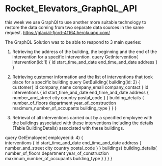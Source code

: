 # Rocket_Elevators_GraphQL_API

this week we use GraphQl to use another more suitable technology to restore the data coming from two separate data sources in the same request.
https://glacial-fjord-41164.herokuapp.com/

The GraphQL Solution was to be able to respond to 3 main queries:
1. Retrieving the address of the building, the beginning and the end of the intervention for a specific intervention.
query GetIntervention{
  intervention(id: 1) {
    id
    start_time_and_date
    end_time_and_date
    address
  }
}

2. Retrieving customer information and the list of interventions that took place for a specific building
query GetBuilding{
  building(id: 2) {
    customer{
      id
      company_name
      company_email
      company_contact
    }
    id
    interventions {
      id
      start_time_and_date
      end_time_and_date
      address {
        number_and_street
        city
        country
        postal_code
      }
    }
    building_details {
      number_of_floors
      department
      year_of_construction
      maximum_number_of_occupants
      building_type
    }
  }
}

3. Retrieval of all interventions carried out by a specified employee with the buildings associated with these interventions including the details (Table BuildingDetails) associated with these buildings.

query GetEmployee{
  employee(id: 4) {  
    interventions {
      id
      start_time_and_date
      end_time_and_date
      address {
        number_and_street
        city
        country
        postal_code
      }
    }
    buildings{
      building_details{
        number_of_floors
        department
        year_of_construction
        maximum_number_of_occupants
        building_type
      }
    } 
  }
}

